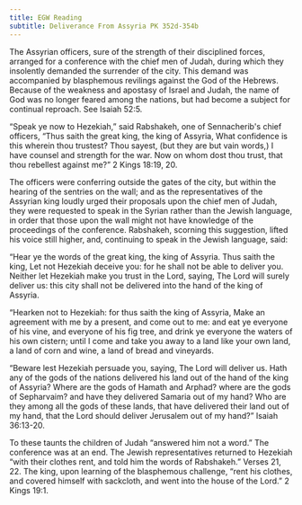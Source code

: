 ```yaml
---
title: EGW Reading
subtitle: Deliverance From Assyria PK 352d-354b
---
```


The Assyrian officers, sure of the strength of their disciplined forces, arranged for a conference with the chief men of Judah, during which they insolently demanded the surrender of the city. This demand was accompanied by blasphemous revilings against the God of the Hebrews. Because of the weakness and apostasy of Israel and Judah, the name of God was no longer feared among the nations, but had become a subject for continual reproach. See Isaiah 52:5.

“Speak ye now to Hezekiah,” said Rabshakeh, one of Sennacherib's chief officers, “Thus saith the great king, the king of Assyria, What confidence is this wherein thou trustest? Thou sayest, (but they are but vain words,) I have counsel and strength for the war. Now on whom dost thou trust, that thou rebellest against me?” 2 Kings 18:19, 20.

The officers were conferring outside the gates of the city, but within the hearing of the sentries on the wall; and as the representatives of the Assyrian king loudly urged their proposals upon the chief men of Judah, they were requested to speak in the Syrian rather than the Jewish language, in order that those upon the wall might not have knowledge of the proceedings of the conference. Rabshakeh, scorning this suggestion, lifted his voice still higher, and, continuing to speak in the Jewish language, said:

“Hear ye the words of the great king, the king of Assyria. Thus saith the king, Let not Hezekiah deceive you: for he shall not be able to deliver you. Neither let Hezekiah make you trust in the Lord, saying, The Lord will surely deliver us: this city shall not be delivered into the hand of the king of Assyria.

“Hearken not to Hezekiah: for thus saith the king of Assyria, Make an agreement with me by a present, and come out to me: and eat ye everyone of his vine, and everyone of his fig tree, and drink ye everyone the waters of his own cistern; until I come and take you away to a land like your own land, a land of corn and wine, a land of bread and vineyards.

“Beware lest Hezekiah persuade you, saying, The Lord will deliver us. Hath any of the gods of the nations delivered his land out of the hand of the king of Assyria? Where are the gods of Hamath and Arphad? where are the gods of Sepharvaim? and have they delivered Samaria out of my hand? Who are they among all the gods of these lands, that have delivered their land out of my hand, that the Lord should deliver Jerusalem out of my hand?” Isaiah 36:13-20.

To these taunts the children of Judah “answered him not a word.” The conference was at an end. The Jewish representatives returned to Hezekiah “with their clothes rent, and told him the words of Rabshakeh.” Verses 21, 22. The king, upon learning of the blasphemous challenge, “rent his clothes, and covered himself with sackcloth, and went into the house of the Lord.” 2 Kings 19:1.